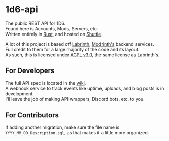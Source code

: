 # 1d6-api

The public REST API for 1D6.\
Found here is Accounts, Mods, Servers, etc.\
Written entirely in [Rust](https://rust-lang.org), and hosted on [Shuttle](https://www.shuttle.rs/).

A lot of this project is based off [Labrinth](https://github.com/modrinth/labrinth), [Modrinth's](https://modrinth.com/) backend services.\
Full credit to them for a large majority of the code and its layout.\
As such, this is licensed under [AGPL v3.0](LICENSE), the same license as Labrinth's.

## For Developers

The full API spec is located in the [wiki](../../wiki/).\
A webhook service to track events like uptime, uploads, and blog posts is in development.\
I'll leave the job of making API wrappers, Discord bots, etc. to you.

## For Contributors

If adding another migration, make sure the file name is `YYYY_MM_DD_Description.sql`, as that makes it a little more organized.
